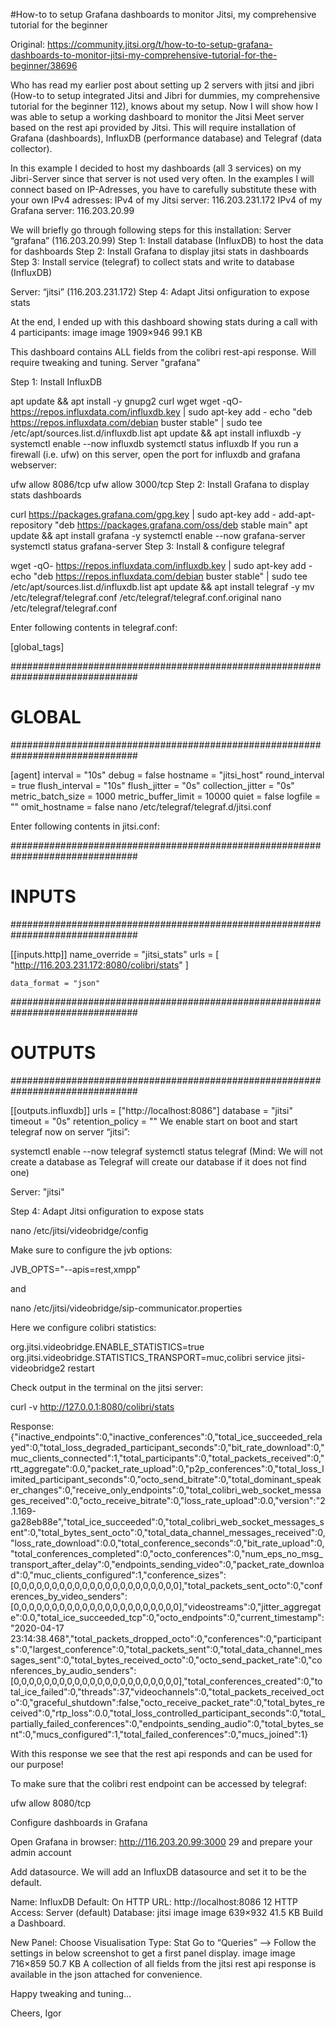 #How-to to setup Grafana dashboards to monitor Jitsi, my comprehensive tutorial for the beginner

Original: https://community.jitsi.org/t/how-to-to-setup-grafana-dashboards-to-monitor-jitsi-my-comprehensive-tutorial-for-the-beginner/38696

Who has read my earlier post about setting up 2 servers with jitsi and jibri (How-to to setup integrated Jitsi and Jibri for dummies, my comprehensive tutorial for the beginner 112), knows about my setup. Now I will show how I was able to setup a working dashboard to monitor the Jitsi Meet server based on the rest api provided by Jitsi. This will require installation of Grafana (dashboards), InfluxDB (performance database) and Telegraf (data collector).

In this example I decided to host my dashboards (all 3 services) on my Jibri-Server since that server is not used very often. In the examples I will connect based on IP-Adresses, you have to carefully substitute these with your own IPv4 adresses:
IPv4 of my Jitsi server: 116.203.231.172
IPv4 of my Grafana server: 116.203.20.99

We will briefly go through following steps for this installation:
Server “grafana” (116.203.20.99)
Step 1: Install database (InfluxDB) to host the data for dashboards
Step 2: Install Grafana to display jitsi stats in dashboards
Step 3: Install service (telegraf) to collect stats and write to database (InfluxDB)

Server: “jitsi” (116.203.231.172)
Step 4: Adapt Jitsi onfiguration to expose stats

At the end, I ended up with this dashboard showing stats during a call with 4 participants:
image
image
1909×946 99.1 KB

This dashboard contains ALL fields from the colibri rest-api response. Will require tweaking and tuning.
Server "grafana"

Step 1: Install InfluxDB

apt update && apt install -y gnupg2 curl wget
wget -qO- https://repos.influxdata.com/influxdb.key | sudo apt-key add -
echo "deb https://repos.influxdata.com/debian buster stable" | sudo tee /etc/apt/sources.list.d/influxdb.list
apt update && apt install influxdb -y
systemctl enable --now influxdb
systemctl status influxdb
If you run a firewall (i.e. ufw) on this server, open the port for influxdb and grafana webserver:

ufw allow 8086/tcp
ufw allow 3000/tcp
Step 2: Install Grafana to display stats dashboards

curl https://packages.grafana.com/gpg.key | sudo apt-key add -
add-apt-repository "deb https://packages.grafana.com/oss/deb stable main"
apt update && apt install grafana -y
systemctl enable --now grafana-server
systemctl status grafana-server
Step 3: Install & configure telegraf

wget -qO- https://repos.influxdata.com/influxdb.key | sudo apt-key add -
echo "deb https://repos.influxdata.com/debian buster stable" | sudo tee /etc/apt/sources.list.d/influxdb.list
apt update && apt install telegraf -y
mv /etc/telegraf/telegraf.conf /etc/telegraf/telegraf.conf.original
nano /etc/telegraf/telegraf.conf

Enter following contents in telegraf.conf:

[global_tags]

###############################################################################
#                                  GLOBAL                                     #
###############################################################################

[agent]
    interval = "10s"
    debug = false
    hostname = "jitsi_host"
    round_interval = true
    flush_interval = "10s"
    flush_jitter = "0s"
    collection_jitter = "0s"
    metric_batch_size = 1000
    metric_buffer_limit = 10000
    quiet = false
    logfile = ""
    omit_hostname = false
nano /etc/telegraf/telegraf.d/jitsi.conf

Enter following contents in jitsi.conf:

###############################################################################
#                                  INPUTS                                     #
###############################################################################

[[inputs.http]]
    name_override = "jitsi_stats"
    urls = [
      "http://116.203.231.172:8080/colibri/stats"
    ]

    data_format = "json"

###############################################################################
#                                  OUTPUTS                                    #
###############################################################################

[[outputs.influxdb]]
    urls = ["http://localhost:8086"]
    database = "jitsi"
    timeout = "0s"
    retention_policy = ""
We enable start on boot and start telegraf now on server “jitsi”:

systemctl enable --now telegraf
systemctl status telegraf
(Mind: We will not create a database as Telegraf will create our database if it does not find one)

Server: "jitsi"

Step 4: Adapt Jitsi onfiguration to expose stats

nano /etc/jitsi/videobridge/config

Make sure to configure the jvb options:

JVB_OPTS="--apis=rest,xmpp"

and

nano /etc/jitsi/videobridge/sip-communicator.properties

Here we configure colibri statistics:

org.jitsi.videobridge.ENABLE_STATISTICS=true
org.jitsi.videobridge.STATISTICS_TRANSPORT=muc,colibri
service jitsi-videobridge2 restart

Check output in the terminal on the jitsi server:

curl -v http://127.0.0.1:8080/colibri/stats

Response: {"inactive_endpoints":0,"inactive_conferences":0,"total_ice_succeeded_relayed":0,"total_loss_degraded_participant_seconds":0,"bit_rate_download":0,"muc_clients_connected":1,"total_participants":0,"total_packets_received":0,"rtt_aggregate":0.0,"packet_rate_upload":0,"p2p_conferences":0,"total_loss_limited_participant_seconds":0,"octo_send_bitrate":0,"total_dominant_speaker_changes":0,"receive_only_endpoints":0,"total_colibri_web_socket_messages_received":0,"octo_receive_bitrate":0,"loss_rate_upload":0.0,"version":"2.1.169-ga28eb88e","total_ice_succeeded":0,"total_colibri_web_socket_messages_sent":0,"total_bytes_sent_octo":0,"total_data_channel_messages_received":0,"loss_rate_download":0.0,"total_conference_seconds":0,"bit_rate_upload":0,"total_conferences_completed":0,"octo_conferences":0,"num_eps_no_msg_transport_after_delay":0,"endpoints_sending_video":0,"packet_rate_download":0,"muc_clients_configured":1,"conference_sizes":[0,0,0,0,0,0,0,0,0,0,0,0,0,0,0,0,0,0,0,0,0,0],"total_packets_sent_octo":0,"conferences_by_video_senders":[0,0,0,0,0,0,0,0,0,0,0,0,0,0,0,0,0,0,0,0,0,0],"videostreams":0,"jitter_aggregate":0.0,"total_ice_succeeded_tcp":0,"octo_endpoints":0,"current_timestamp":"2020-04-17 23:14:38.468","total_packets_dropped_octo":0,"conferences":0,"participants":0,"largest_conference":0,"total_packets_sent":0,"total_data_channel_messages_sent":0,"total_bytes_received_octo":0,"octo_send_packet_rate":0,"conferences_by_audio_senders":[0,0,0,0,0,0,0,0,0,0,0,0,0,0,0,0,0,0,0,0,0,0],"total_conferences_created":0,"total_ice_failed":0,"threads":37,"videochannels":0,"total_packets_received_octo":0,"graceful_shutdown":false,"octo_receive_packet_rate":0,"total_bytes_received":0,"rtp_loss":0.0,"total_loss_controlled_participant_seconds":0,"total_partially_failed_conferences":0,"endpoints_sending_audio":0,"total_bytes_sent":0,"mucs_configured":1,"total_failed_conferences":0,"mucs_joined":1}

With this response we see that the rest api responds and can be used for our purpose!

To make sure that the colibri rest endpoint can be accessed by telegraf:

ufw allow 8080/tcp

Configure dashboards in Grafana

Open Grafana in browser: http://116.203.20.99:3000 29 and prepare your admin account

Add datasource.
We will add an InfluxDB datasource and set it to be the default.

Name: InfluxDB
Default: On
HTTP URL: http://localhost:8086 12
HTTP Access: Server (default)
Database: jitsi
image
image
639×932 41.5 KB
Build a Dashboard.

New Panel: Choose Visualisation
Type: Stat
Go to “Queries”
–> Follow the settings in below screenshot to get a first panel display.
image
image
716×859 50.7 KB
A collection of all fields from the jitsi rest api response is available in the json attached for convenience.

Happy tweaking and tuning…

Cheers, Igor
